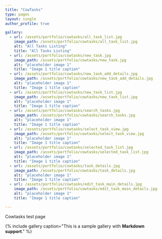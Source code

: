 ```yaml
---
title: "CowTasks"
type: pages
layout: single
author_profile: true

gallery:
  - url: /assets/portfolio/cowtasks/all_task_list.jpg
    image_path: /assets/portfolio/cowtasks/all_task_list.jpg
    alt: "All Tasks Listing"
    title: "All Tasks Listing"
  - url: /assets/portfolio/cowtasks/new_task.jpg
    image_path: /assets/portfolio/cowtasks/new_task.jpg
    alt: "placeholder image 1"
    title: "Image 1 title caption"
  - url: /assets/portfolio/cowtasks/new_task_add_details.jpg
    image_path: /assets/portfolio/cowtasks/new_task_add_details.jpg
    alt: "placeholder image 1"
    title: "Image 1 title caption"
  - url: /assets/portfolio/cowtasks/new_task_list.jpg
    image_path: /assets/portfolio/cowtasks/new_task_list.jpg
    alt: "placeholder image 1"
    title: "Image 1 title caption"
  - url: /assets/portfolio/cowtasks/search_tasks.jpg
    image_path: /assets/portfolio/cowtasks/search_tasks.jpg
    alt: "placeholder image 1"
    title: "Image 1 title caption"
  - url: /assets/portfolio/cowtasks/select_task_view.jpg
    image_path: /assets/portfolio/cowtasks/select_task_view.jpg
    alt: "placeholder image 1"
    title: "Image 1 title caption"
  - url: /assets/portfolio/cowtasks/selected_task_list.jpg
    image_path: /assets/portfolio/cowtasks/selected_task_list.jpg
    alt: "placeholder image 1"
    title: "Image 1 title caption"
  - url: /assets/portfolio/cowtasks/task_details.jpg
    image_path: /assets/portfolio/cowtasks/task_details.jpg
    alt: "placeholder image 1"
    title: "Image 1 title caption"
  - url: /assets/portfolio/cowtasks/edit_task_main_details.jpg
    image_path: /assets/portfolio/cowtasks/edit_task_main_details.jpg
    alt: "placeholder image 1"
    title: "Image 1 title caption"

---
```


Cowtasks test page

{% include gallery caption="This is a sample gallery with **Markdown support**." %}
